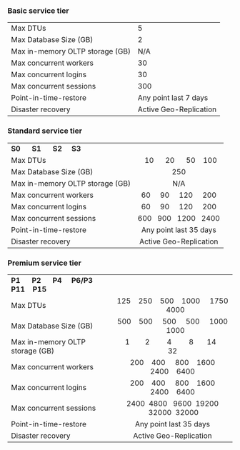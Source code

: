 ### Basic service tier
|  |  |
| --- | --- |
| Max DTUs |5 |
| Max Database Size (GB) |2 |
| Max in-memory OLTP storage (GB) |N/A |
| Max concurrent workers |30 |
| Max concurrent logins |30 |
| Max concurrent sessions |300 |
| Point-in-time-restore |Any point last 7 days |
| Disaster recovery |Active Geo-Replication |

### Standard service tier
|  |  |
| --- |:---:|
| **S0** &nbsp;&nbsp;&nbsp;&nbsp; **S1** &nbsp;&nbsp;&nbsp;&nbsp; **S2** &nbsp;&nbsp;&nbsp; **S3** | |
| Max DTUs |&nbsp;&nbsp;10 &nbsp;&nbsp;&nbsp;&nbsp; 20 &nbsp;&nbsp;&nbsp;&nbsp; 50 &nbsp;&nbsp; 100 |
| Max Database Size (GB) |250 |
| Max in-memory OLTP storage (GB) |N/A |
| Max concurrent workers |60 &nbsp;&nbsp;&nbsp; 90 &nbsp;&nbsp;&nbsp; 120 &nbsp;&nbsp;&nbsp; 200 |
| Max concurrent logins |60 &nbsp;&nbsp;&nbsp; 90 &nbsp;&nbsp;&nbsp; 120 &nbsp;&nbsp;&nbsp; 200 |
| Max concurrent sessions |600 &nbsp; 900 &nbsp; 1200 &nbsp; 2400 |
| Point-in-time-restore |Any point last 35 days |
| Disaster recovery |Active Geo-Replication |

### Premium service tier
|  |  |
| --- |:---:|
| **P1** &nbsp;&nbsp;&nbsp;&nbsp; **P2** &nbsp;&nbsp;&nbsp;&nbsp; **P4** &nbsp;&nbsp;&nbsp; **P6/P3** &nbsp;&nbsp; **P11** &nbsp;&nbsp; **P15** | |
| Max DTUs |125 &nbsp;&nbsp; 250 &nbsp;&nbsp; 500 &nbsp;&nbsp; 1000 &nbsp;&nbsp;&nbsp; 1750 &nbsp;&nbsp; 4000 |
| Max Database Size (GB) |500 &nbsp;&nbsp; 500 &nbsp;&nbsp;&nbsp; 500 &nbsp;&nbsp;&nbsp; 500 &nbsp;&nbsp;&nbsp; 1000 &nbsp;&nbsp; 1000 |
| Max in-memory OLTP storage (GB) |&nbsp;&nbsp;&nbsp;&nbsp;1 &nbsp;&nbsp;&nbsp;&nbsp;&nbsp;&nbsp; 2 &nbsp;&nbsp;&nbsp;&nbsp;&nbsp;&nbsp;&nbsp; 4 &nbsp;&nbsp;&nbsp;&nbsp;&nbsp;&nbsp;&nbsp; 8 &nbsp;&nbsp;&nbsp;&nbsp;&nbsp; 14 &nbsp;&nbsp;&nbsp;&nbsp;&nbsp; 32 |
| Max concurrent workers |&nbsp; 200 &nbsp;&nbsp; 400 &nbsp;&nbsp;&nbsp; 800 &nbsp;&nbsp; 1600 &nbsp; 2400 &nbsp;&nbsp; 6400 |
| Max concurrent logins |&nbsp; 200 &nbsp;&nbsp; 400 &nbsp;&nbsp;&nbsp; 800 &nbsp;&nbsp; 1600 &nbsp; 2400 &nbsp;&nbsp; 6400 |
| Max concurrent sessions |2400 &nbsp;4800 &nbsp; 9600 &nbsp;19200 &nbsp;32000 &nbsp;32000 |
| Point-in-time-restore |Any point last 35 days |
| Disaster recovery |Active Geo-Replication |

<!--HONumber=Sep16_HO4-->


